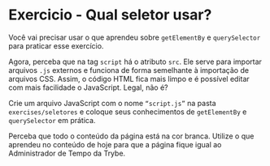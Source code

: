 # Exercicio - Qual seletor usar?

Você vai precisar usar o que aprendeu sobre `getElementBy` e `querySelector` para praticar esse exercício.

Agora, perceba que na tag `script` há o atributo `src`. Ele serve para importar arquivos `.js` externos e funciona de forma semelhante à importação de arquivos CSS. Assim, o código HTML fica mais limpo e é possível editar com mais facilidade o JavaScript. Legal, não é?

Crie um arquivo JavaScript com o nome `“script.js”` na pasta `exercises/seletores` e coloque seus conhecimentos de `getElementBy` e `querySelector` em prática.

Perceba que todo o conteúdo da página está na cor branca. Utilize o que aprendeu no conteúdo de hoje para que a página fique igual ao Administrador de Tempo da Trybe.